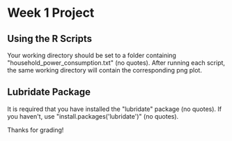 # Week 1 Project

## Using the R Scripts
Your working directory should be set to a folder containing "household_power_consumption.txt" (no quotes). After running each script, 
the same working directory will contain the corresponding png plot.

## Lubridate Package
It is required that you have installed the "lubridate" package (no quotes). If you haven't, use "install.packages('lubridate')" (no quotes).

Thanks for grading!

